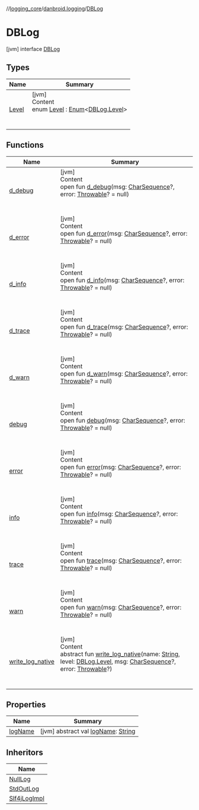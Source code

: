 //[logging_core](../../../index.md)/[danbroid.logging](../index.md)/[DBLog](index.md)



# DBLog  
 [jvm] interface [DBLog](index.md)   


## Types  
  
|  Name |  Summary | 
|---|---|
| <a name="danbroid.logging/DBLog.Level///PointingToDeclaration/"></a>[Level](-level/index.md)| <a name="danbroid.logging/DBLog.Level///PointingToDeclaration/"></a>[jvm]  <br>Content  <br>enum [Level](-level/index.md) : [Enum](https://kotlinlang.org/api/latest/jvm/stdlib/kotlin/-enum/index.html)<[DBLog.Level](-level/index.md)>   <br><br><br>|


## Functions  
  
|  Name |  Summary | 
|---|---|
| <a name="danbroid.logging/DBLog/d_debug/#kotlin.CharSequence?#kotlin.Throwable?/PointingToDeclaration/"></a>[d_debug](d_debug.md)| <a name="danbroid.logging/DBLog/d_debug/#kotlin.CharSequence?#kotlin.Throwable?/PointingToDeclaration/"></a>[jvm]  <br>Content  <br>open fun [d_debug](d_debug.md)(msg: [CharSequence](https://kotlinlang.org/api/latest/jvm/stdlib/kotlin/-char-sequence/index.html)?, error: [Throwable](https://kotlinlang.org/api/latest/jvm/stdlib/kotlin/-throwable/index.html)? = null)  <br><br><br>|
| <a name="danbroid.logging/DBLog/d_error/#kotlin.CharSequence?#kotlin.Throwable?/PointingToDeclaration/"></a>[d_error](d_error.md)| <a name="danbroid.logging/DBLog/d_error/#kotlin.CharSequence?#kotlin.Throwable?/PointingToDeclaration/"></a>[jvm]  <br>Content  <br>open fun [d_error](d_error.md)(msg: [CharSequence](https://kotlinlang.org/api/latest/jvm/stdlib/kotlin/-char-sequence/index.html)?, error: [Throwable](https://kotlinlang.org/api/latest/jvm/stdlib/kotlin/-throwable/index.html)? = null)  <br><br><br>|
| <a name="danbroid.logging/DBLog/d_info/#kotlin.CharSequence?#kotlin.Throwable?/PointingToDeclaration/"></a>[d_info](d_info.md)| <a name="danbroid.logging/DBLog/d_info/#kotlin.CharSequence?#kotlin.Throwable?/PointingToDeclaration/"></a>[jvm]  <br>Content  <br>open fun [d_info](d_info.md)(msg: [CharSequence](https://kotlinlang.org/api/latest/jvm/stdlib/kotlin/-char-sequence/index.html)?, error: [Throwable](https://kotlinlang.org/api/latest/jvm/stdlib/kotlin/-throwable/index.html)? = null)  <br><br><br>|
| <a name="danbroid.logging/DBLog/d_trace/#kotlin.CharSequence?#kotlin.Throwable?/PointingToDeclaration/"></a>[d_trace](d_trace.md)| <a name="danbroid.logging/DBLog/d_trace/#kotlin.CharSequence?#kotlin.Throwable?/PointingToDeclaration/"></a>[jvm]  <br>Content  <br>open fun [d_trace](d_trace.md)(msg: [CharSequence](https://kotlinlang.org/api/latest/jvm/stdlib/kotlin/-char-sequence/index.html)?, error: [Throwable](https://kotlinlang.org/api/latest/jvm/stdlib/kotlin/-throwable/index.html)? = null)  <br><br><br>|
| <a name="danbroid.logging/DBLog/d_warn/#kotlin.CharSequence?#kotlin.Throwable?/PointingToDeclaration/"></a>[d_warn](d_warn.md)| <a name="danbroid.logging/DBLog/d_warn/#kotlin.CharSequence?#kotlin.Throwable?/PointingToDeclaration/"></a>[jvm]  <br>Content  <br>open fun [d_warn](d_warn.md)(msg: [CharSequence](https://kotlinlang.org/api/latest/jvm/stdlib/kotlin/-char-sequence/index.html)?, error: [Throwable](https://kotlinlang.org/api/latest/jvm/stdlib/kotlin/-throwable/index.html)? = null)  <br><br><br>|
| <a name="danbroid.logging/DBLog/debug/#kotlin.CharSequence?#kotlin.Throwable?/PointingToDeclaration/"></a>[debug](debug.md)| <a name="danbroid.logging/DBLog/debug/#kotlin.CharSequence?#kotlin.Throwable?/PointingToDeclaration/"></a>[jvm]  <br>Content  <br>open fun [debug](debug.md)(msg: [CharSequence](https://kotlinlang.org/api/latest/jvm/stdlib/kotlin/-char-sequence/index.html)?, error: [Throwable](https://kotlinlang.org/api/latest/jvm/stdlib/kotlin/-throwable/index.html)? = null)  <br><br><br>|
| <a name="danbroid.logging/DBLog/error/#kotlin.CharSequence?#kotlin.Throwable?/PointingToDeclaration/"></a>[error](error.md)| <a name="danbroid.logging/DBLog/error/#kotlin.CharSequence?#kotlin.Throwable?/PointingToDeclaration/"></a>[jvm]  <br>Content  <br>open fun [error](error.md)(msg: [CharSequence](https://kotlinlang.org/api/latest/jvm/stdlib/kotlin/-char-sequence/index.html)?, error: [Throwable](https://kotlinlang.org/api/latest/jvm/stdlib/kotlin/-throwable/index.html)? = null)  <br><br><br>|
| <a name="danbroid.logging/DBLog/info/#kotlin.CharSequence?#kotlin.Throwable?/PointingToDeclaration/"></a>[info](info.md)| <a name="danbroid.logging/DBLog/info/#kotlin.CharSequence?#kotlin.Throwable?/PointingToDeclaration/"></a>[jvm]  <br>Content  <br>open fun [info](info.md)(msg: [CharSequence](https://kotlinlang.org/api/latest/jvm/stdlib/kotlin/-char-sequence/index.html)?, error: [Throwable](https://kotlinlang.org/api/latest/jvm/stdlib/kotlin/-throwable/index.html)? = null)  <br><br><br>|
| <a name="danbroid.logging/DBLog/trace/#kotlin.CharSequence?#kotlin.Throwable?/PointingToDeclaration/"></a>[trace](trace.md)| <a name="danbroid.logging/DBLog/trace/#kotlin.CharSequence?#kotlin.Throwable?/PointingToDeclaration/"></a>[jvm]  <br>Content  <br>open fun [trace](trace.md)(msg: [CharSequence](https://kotlinlang.org/api/latest/jvm/stdlib/kotlin/-char-sequence/index.html)?, error: [Throwable](https://kotlinlang.org/api/latest/jvm/stdlib/kotlin/-throwable/index.html)? = null)  <br><br><br>|
| <a name="danbroid.logging/DBLog/warn/#kotlin.CharSequence?#kotlin.Throwable?/PointingToDeclaration/"></a>[warn](warn.md)| <a name="danbroid.logging/DBLog/warn/#kotlin.CharSequence?#kotlin.Throwable?/PointingToDeclaration/"></a>[jvm]  <br>Content  <br>open fun [warn](warn.md)(msg: [CharSequence](https://kotlinlang.org/api/latest/jvm/stdlib/kotlin/-char-sequence/index.html)?, error: [Throwable](https://kotlinlang.org/api/latest/jvm/stdlib/kotlin/-throwable/index.html)? = null)  <br><br><br>|
| <a name="danbroid.logging/DBLog/write_log_native/#kotlin.String#danbroid.logging.DBLog.Level#kotlin.CharSequence?#kotlin.Throwable?/PointingToDeclaration/"></a>[write_log_native](write_log_native.md)| <a name="danbroid.logging/DBLog/write_log_native/#kotlin.String#danbroid.logging.DBLog.Level#kotlin.CharSequence?#kotlin.Throwable?/PointingToDeclaration/"></a>[jvm]  <br>Content  <br>abstract fun [write_log_native](write_log_native.md)(name: [String](https://kotlinlang.org/api/latest/jvm/stdlib/kotlin/-string/index.html), level: [DBLog.Level](-level/index.md), msg: [CharSequence](https://kotlinlang.org/api/latest/jvm/stdlib/kotlin/-char-sequence/index.html)?, error: [Throwable](https://kotlinlang.org/api/latest/jvm/stdlib/kotlin/-throwable/index.html)?)  <br><br><br>|


## Properties  
  
|  Name |  Summary | 
|---|---|
| <a name="danbroid.logging/DBLog/logName/#/PointingToDeclaration/"></a>[logName](log-name.md)| <a name="danbroid.logging/DBLog/logName/#/PointingToDeclaration/"></a> [jvm] abstract val [logName](log-name.md): [String](https://kotlinlang.org/api/latest/jvm/stdlib/kotlin/-string/index.html)   <br>|


## Inheritors  
  
|  Name | 
|---|
| <a name="danbroid.logging/NullLog///PointingToDeclaration/"></a>[NullLog](../-null-log/index.md)|
| <a name="danbroid.logging/StdOutLog///PointingToDeclaration/"></a>[StdOutLog](../-std-out-log/index.md)|
| <a name="danbroid.logging/Slf4jLogImpl///PointingToDeclaration/"></a>[Slf4jLogImpl](../-slf4j-log-impl/index.md)|

